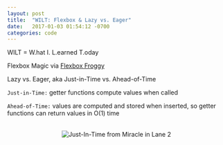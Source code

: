```yaml
---
layout: post
title:  "WILT: Flexbox & Lazy vs. Eager"
date:   2017-01-03 01:54:12 -0700
categories: code
---
```


WILT = W.hat I. L.earned T.oday

Flexbox Magic via <a href="http://flexboxfroggy.com/" target="_blank">Flexbox Froggy</a>

Lazy vs. Eager, aka Just-in-Time vs. Ahead-of-Time

`Just-in-Time:`
  getter functions compute values when called

`Ahead-of-Time:`
  values are computed and stored when inserted, so getter functions can return values in O(1) time<br/><br/>


  <div style="text-align:center;"><img src="{{ site.baseurl }}/assets/images/just-in-time.jpg" alt="Just-In-Time from Miracle in Lane 2" style="border:1px solid white;"/></div>

[jekyll-docs]: http://jekyllrb.com/docs/home
[jekyll-gh]:   https://github.com/jekyll/jekyll
[jekyll-talk]: https://talk.jekyllrb.com/
